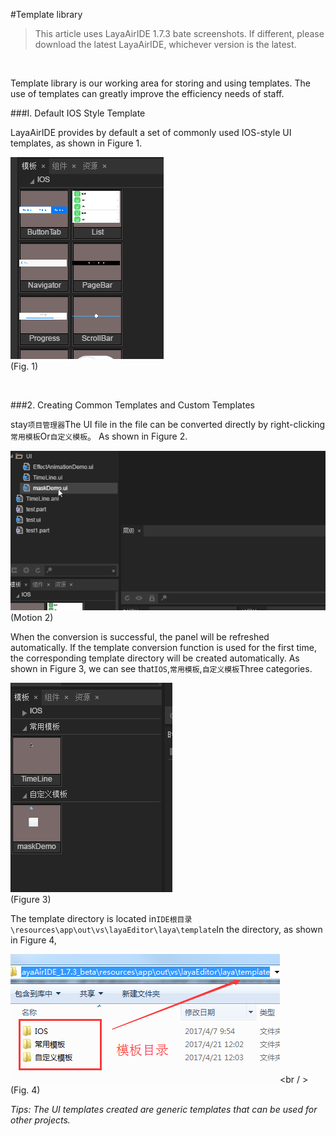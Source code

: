 #Template library

> This article uses LayaAirIDE 1.7.3 bate screenshots. If different, please download the latest LayaAirIDE, whichever version is the latest.

​

Template library is our working area for storing and using templates. The use of templates can greatly improve the efficiency needs of staff.



###I. Default IOS Style Template

LayaAirIDE provides by default a set of commonly used IOS-style UI templates, as shown in Figure 1.

​![图片1.png](img/1.png)<br/>
(Fig. 1)

​

###2. Creating Common Templates and Custom Templates

stay`项目管理器`The UI file in the file can be converted directly by right-clicking`常用模板`Or`自定义模板`。 As shown in Figure 2.

![动图2](img/2.gif)<br/> (Motion 2)

When the conversion is successful, the panel will be refreshed automatically. If the template conversion function is used for the first time, the corresponding template directory will be created automatically. As shown in Figure 3, we can see that`IOS`,`常用模板`,`自定义模板`Three categories.

![图3](img/3.png)<br/> (Figure 3)

The template directory is located in`IDE根目录\resources\app\out\vs\layaEditor\laya\template`In the directory, as shown in Figure 4,

![图4](img/4.png)<br / > (Fig. 4)

*Tips: The UI templates created are generic templates that can be used for other projects.*

